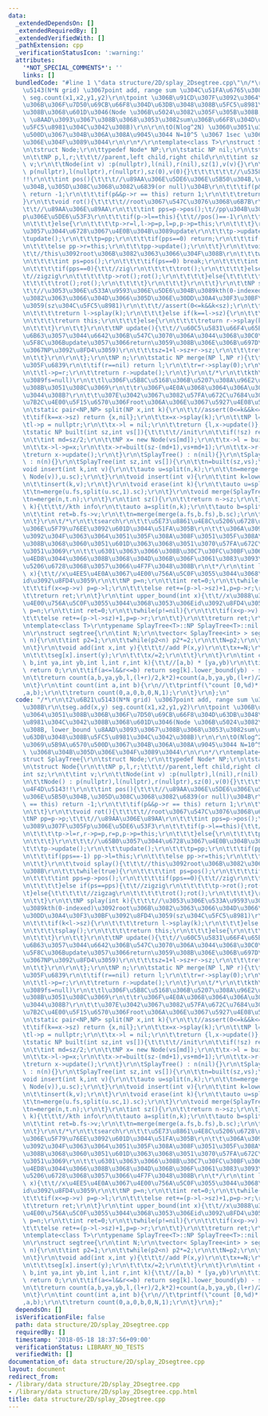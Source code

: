 ```yaml
---
data:
  _extendedDependsOn: []
  _extendedRequiredBy: []
  _extendedVerifiedWith: []
  _pathExtension: cpp
  _verificationStatusIcon: ':warning:'
  attributes:
    '*NOT_SPECIAL_COMMENTS*': ''
    links: []
  bundledCode: "#line 1 \"data structure/2D/splay_2Dsegtree.cpp\"\n/*\r\n\t2\u6B21\
    \u5143(N*N grid) \u3067point add, range sum \u304C\u51FA\u6765\u308B\r\n\tseg.add(x,y)\
    \ seg.count(x1,x2,y1,y2)\r\n\tpoint \u306B\u91CD\u307F\u3092\u3064\u3051\u308B\
    \u306B\u306F\u7D50\u69CB\u66F8\u304D\u63DB\u3048\u308B\u5FC5\u8981\u304C\u3042\
    \u308B\u3068\u601D\u3046(Node \u306B\u5024\u3082\u305F\u305B\u308B, lower_bound\
    \ \u8AAD\u3093\u3067\u308B\u3068\u3053\u3082sum\u306B\u66F8\u304D\u63DB\u3048\u308B\
    \u5FC5\u8981\u304C\u3042\u308B)\r\n\r\n\tO(Nlog^2N) \u3060\u3051\u3069\u5B9A\u6570\
    \u500D\u3067\u304B\u306A\u308A\u9045\u3044 N=10^5 \u3067 1sec \u3068\u304B\u305D\
    \u306E\u304F\u3089\u3044\r\n\r\n*/\r\ntemplate<class T>\r\nstruct SplayTree{\r\
    \n\tstruct Node;\r\n\ttypedef Node* NP;\r\n\tstatic NP nil;\r\n\tstruct Node{\r\
    \n\t\tNP p,l,r;\t\t\t//parent,left child,right child\r\n\t\tint sz;\r\n\t\tint\
    \ v;\r\n\t\tNode(int v) :p(nullptr),l(nil),r(nil),sz(1),v(v){}\r\n\t\tNode() :\
    \ p(nullptr),l(nullptr),r(nullptr),sz(0),v(0){}\t\t\t\t\t\t//\u5358\u4F4D\u5143\
    !!\r\n\t\tint pos(){\t\t\t//\u89AA\u306E\u5DE6\u306E\u5B50\u304B,\u53F3\u306E\u5B50\
    \u304B,\u305D\u308C\u3068\u3082\u6839(or null)\u304B\r\n\t\t\tif(p&&p->l == this)\
    \ return -1;\r\n\t\t\tif(p&&p->r == this) return 1;\r\n\t\t\treturn 0;\r\n\t\t\
    }\r\n\t\tvoid rot(){\t\t\t\t//root\u3067\u547C\u3076\u3068\u6B7B\r\n\t\t\tNP pp=p->p;\t\
    \t\t//\u89AA\u306E\u89AA\r\n\t\t\tint pps=p->pos();\t//pp\u304B\u3089\u307F\u305F\
    p\u306E\u5DE6\u53F3\r\n\t\t\tif(p->l==this){\t\t//pos()==-1\r\n\t\t\t\tp->l=r,r->p=p,r=p,p->p=this;\r\
    \n\t\t\t}else{\r\n\t\t\t\tp->r=l,l->p=p,l=p,p->p=this;\r\n\t\t\t}\r\n\t\t\t//\u65B0\
    \u3057\u3044\u6728\u3067\u4E0B\u304B\u3089update\r\n\t\t\tp->update();\r\n\t\t\
    \tupdate();\r\n\t\t\tp=pp;\r\n\t\t\tif(pps==0) return;\r\n\t\t\tif(pps==-1) pp->l=this;\r\
    \n\t\t\telse pp->r=this;\r\n\t\t\tpp->update();\r\n\t\t}\r\n\t\tvoid splay(){\t\
    \t\t//this\u3092root\u306B\u3082\u3063\u3066\u304F\u308B\r\n\t\t\twhile(true){\r\
    \n\t\t\t\tint ps=pos();\r\n\t\t\t\tif(ps==0) break;\r\n\t\t\t\tint pps=p->pos();\r\
    \n\t\t\t\tif(pps==0){\t\t//zig\r\n\t\t\t\t\trot();\r\n\t\t\t\t}else if(ps==pps){\t\
    \t//zigzig\r\n\t\t\t\t\tp->rot();rot();\r\n\t\t\t\t}else{\t\t\t\t\t//zigzag\r\n\
    \t\t\t\t\trot();rot();\r\n\t\t\t\t}\r\n\t\t\t}\r\n\t\t}\r\n\t\tNP splay(int k){\t\
    \t\t//\u3053\u306E\u533A\u9593\u306E\u5DE6\u304B\u3089kth(0-indexed)\u3092root\u306B\
    \u3082\u3063\u3066\u304D\u3066\u305D\u306E\u30DD\u30A4\u30F3\u30BF\u3092\u8FD4\
    \u3059(sz\u304C\u5FC5\u8981)\r\n\t\t\t//assert(0<=k&&k<sz);\r\n\t\t\tif(k<l->sz){\r\
    \n\t\t\t\treturn l->splay(k);\r\n\t\t\t}else if(k==l->sz){\r\n\t\t\t\tsplay();\r\
    \n\t\t\t\treturn this;\r\n\t\t\t}else{\r\n\t\t\t\treturn r->splay(k-(l->sz+1));\r\
    \n\t\t\t}\r\n\t\t}\r\n\t\tNP update(){\t\t//\u60C5\u5831\u66F4\u65B0(\u5B50\u304C\
    \u6B63\u3057\u3044\u6642\u306B\u547C\u3070\u306A\u3044\u3068\u30C0\u30E1) (\u6700\
    \u5F8C\u306Bupdate\u3057\u3066return\u3059\u308B\u306E\u306B\u697D\u306A\u306E\
    \u3067NP\u3092\u8FD4\u3059)\r\n\t\t\tsz=1+l->sz+r->sz;\r\n\t\t\treturn this;\r\
    \n\t\t}\r\n\r\n\t};\r\n\tNP n;\r\n\tstatic NP merge(NP l,NP r){\t\t\t//merge\u3057\
    \u305F\u6839\r\n\t\tif(r==nil) return l;\r\n\t\tr=r->splay(0);\r\n\t\tr->l=l;\r\
    \n\t\tl->p=r;\r\n\t\treturn r->update();\r\n\t}\r\n\t/*\r\n\t\tkth\u3067split(k=0\u306A\
    \u3089fs=null)\r\n\t\tl\u306F\u5B8C\u5168\u306B\u5207\u308A\u96E2\u3055\u308C\u3066\
    \u308B\u3051\u308C\u3069\r\n\t\tr\u306F\u4E0A\u3068\u3064\u306A\u304C\u3063\u3066\
    \u3044\u308B?\r\n\t\t\u307E\u3042\u3067\u3082\u57FA\u672C\u7684\u306Bsplit\u306E\
    \u7B2C\u4E00\u5F15\u6570\u306Froot\u306A\u306E\u3067\u5927\u4E08\u592B\r\n\t*/\r\
    \n\tstatic pair<NP,NP> split(NP x,int k){\r\n\t\t//assert(0<=k&&k<=x->sz);\r\n\
    \t\tif(k==x->sz) return {x,nil};\r\n\t\tx=x->splay(k);\r\n\t\tNP l=x->l;\r\n\t\
    \tl->p = nullptr;\r\n\t\tx->l = nil;\r\n\t\treturn {l,x->update()};\r\n\t}\r\n\
    \tstatic NP built(int sz,int vs[]){\t\t\t\t//init\r\n\t\tif(!sz) return nil;\r\
    \n\t\tint md=sz/2;\r\n\t\tNP x= new Node(vs[md]);\r\n\t\tx->l = built(md,vs);\r\
    \n\t\tx->l->p=x;\r\n\t\tx->r=built(sz-(md+1),vs+md+1);\r\n\t\tx->r->p=x;\r\n\t\
    \treturn x->update();\r\n\t}\r\n\tSplayTree() : n(nil){}\r\n\tSplayTree(NP n)\
    \ : n(n){}\r\n\tSplayTree(int sz,int vs[]){\r\n\t\tn=built(sz,vs);\r\n\t}\r\n\t\
    void insert(int k,int v){\r\n\t\tauto u=split(n,k);\r\n\t\tn=merge(merge(u.fs,new\
    \ Node(v)),u.sc);\r\n\t}\r\n\tvoid insert(int v){\r\n\t\tint k=lower_bound(v);\r\
    \n\t\tinsert(k,v);\r\n\t}\r\n\tvoid erase(int k){\r\n\t\tauto u=split(n,k);\r\n\
    \t\tn=merge(u.fs,split(u.sc,1).sc);\r\n\t}\r\n\tvoid merge(SplayTree t){\r\n\t\
    \tn=merge(n,t.n);\r\n\t}\r\n\tint sz(){\r\n\t\treturn n->sz;\r\n\t}\r\n\tint get(int\
    \ k){\t\t\t//kth info\r\n\t\tauto a=split(n,k);\r\n\t\tauto b=split(a.sc,1);\r\
    \n\t\tint ret=b.fs->v;\r\n\t\tn=merge(merge(a.fs,b.fs),b.sc);\r\n\t\treturn ret;\r\
    \n\t}\r\n\t/*\r\n\t\tsearch\r\n\t\t\u5E73\u8861\u4E8C\u5206\u6728\u3068\u3057\u3066\
    \u306E\u5F79\u76EE\u3092\u601D\u3044\u51FA\u305B\r\n\t\t\u306A\u3093\u304B\u5217\
    \u3092\u304F\u3063\u3064\u3051\u305F\u308A\u308F\u3051\u305F\u308A\u3067\u304D\
    \u308B\u3068\u3060\u3051\u601D\u3063\u3068\u3051\u3070\u57FA\u672C\u3044\u3044\
    \u3051\u3069\r\n\t\t\u6301\u3063\u3066\u308B\u30C7\u30FC\u30BF\u306B\u9806\u5E8F\
    \u4ED8\u3044\u3066\u308B\u3068\u304D\u306B\u306F\u3061\u3083\u3093\u3068\u4E8C\
    \u5206\u6728\u3068\u3057\u3066\u4F7F\u3048\u308B\r\n\t*/\r\n\tint lower_bound(int\
    \ x){\t\t//x\u4EE5\u4E0A\u3067\u4E00\u756A\u5C0F\u3055\u3044\u3068\u3053\u306E\
    id\u3092\u8FD4\u3059\r\n\t\tNP p=n;\r\n\t\tint ret=0;\r\n\t\twhile(p!=nil){\r\n\
    \t\t\tif(x<=p->v) p=p->l;\r\n\t\t\telse ret+=(p->l->sz)+1,p=p->r;\r\n\t\t}\r\n\
    \t\treturn ret;\r\n\t}\r\n\tint upper_bound(int x){\t\t//x\u3088\u308A\u5927\u3067\
    \u4E00\u756A\u5C0F\u3055\u3044\u3068\u3053\u306Eid\u3092\u8FD4\u3059\r\n\t\tNP\
    \ p=n;\r\n\t\tint ret=0;\r\n\t\twhile(p!=nil){\r\n\t\t\tif(x<p->v) p=p->l;\r\n\
    \t\t\telse ret+=(p->l->sz)+1,p=p->r;\r\n\t\t}\r\n\t\treturn ret;\r\n\t}\r\n};\r\
    \ntemplate<class T>\r\ntypename SplayTree<T>::NP SplayTree<T>::nil = new SplayTree<T>::Node();\r\
    \n\r\nstruct segtree{\r\n\tint N;\r\n\tvector< SplayTree<int> > seg;\r\n\tsegtree(int\
    \ n){\r\n\t\tint p2=1;\r\n\t\twhile(p2<n) p2*=2;\r\n\t\tN=p2;\r\n\t\tseg.resize(N*2);\r\
    \n\t}\r\n\tvoid add(int x,int y){\t\t\t//add P(x,y)\r\n\t\tx+=N;\r\n\t\twhile(x){\r\
    \n\t\t\tseg[x].insert(y);\r\n\t\t\tx/=2;\r\n\t\t}\r\n\t}\r\n\tint count(int a,int\
    \ b,int ya,int yb,int l,int r,int k){\t\t//[a,b) * [ya,yb)\r\n\t\tif(b<=l||r<=a)\
    \ return 0;\r\n\t\tif(a<=l&&r<=b) return seg[k].lower_bound(yb) - seg[k].lower_bound(ya);\r\
    \n\t\treturn count(a,b,ya,yb,l,(l+r)/2,k*2)+count(a,b,ya,yb,(l+r)/2,r,k*2+1);\r\
    \n\t}\r\n\tint count(int a,int b){\r\n//\t\tprintf(\"count [0,%d)*[0,%d)\\n\"\
    ,a,b);\r\n\t\treturn count(0,a,0,b,0,N,1);\r\n\t}\r\n};\n"
  code: "/*\r\n\t2\u6B21\u5143(N*N grid) \u3067point add, range sum \u304C\u51FA\u6765\
    \u308B\r\n\tseg.add(x,y) seg.count(x1,x2,y1,y2)\r\n\tpoint \u306B\u91CD\u307F\u3092\
    \u3064\u3051\u308B\u306B\u306F\u7D50\u69CB\u66F8\u304D\u63DB\u3048\u308B\u5FC5\
    \u8981\u304C\u3042\u308B\u3068\u601D\u3046(Node \u306B\u5024\u3082\u305F\u305B\
    \u308B, lower_bound \u8AAD\u3093\u3067\u308B\u3068\u3053\u3082sum\u306B\u66F8\u304D\
    \u63DB\u3048\u308B\u5FC5\u8981\u304C\u3042\u308B)\r\n\r\n\tO(Nlog^2N) \u3060\u3051\
    \u3069\u5B9A\u6570\u500D\u3067\u304B\u306A\u308A\u9045\u3044 N=10^5 \u3067 1sec\
    \ \u3068\u304B\u305D\u306E\u304F\u3089\u3044\r\n\r\n*/\r\ntemplate<class T>\r\n\
    struct SplayTree{\r\n\tstruct Node;\r\n\ttypedef Node* NP;\r\n\tstatic NP nil;\r\
    \n\tstruct Node{\r\n\t\tNP p,l,r;\t\t\t//parent,left child,right child\r\n\t\t\
    int sz;\r\n\t\tint v;\r\n\t\tNode(int v) :p(nullptr),l(nil),r(nil),sz(1),v(v){}\r\
    \n\t\tNode() : p(nullptr),l(nullptr),r(nullptr),sz(0),v(0){}\t\t\t\t\t\t//\u5358\
    \u4F4D\u5143!!\r\n\t\tint pos(){\t\t\t//\u89AA\u306E\u5DE6\u306E\u5B50\u304B,\u53F3\
    \u306E\u5B50\u304B,\u305D\u308C\u3068\u3082\u6839(or null)\u304B\r\n\t\t\tif(p&&p->l\
    \ == this) return -1;\r\n\t\t\tif(p&&p->r == this) return 1;\r\n\t\t\treturn 0;\r\
    \n\t\t}\r\n\t\tvoid rot(){\t\t\t\t//root\u3067\u547C\u3076\u3068\u6B7B\r\n\t\t\
    \tNP pp=p->p;\t\t\t//\u89AA\u306E\u89AA\r\n\t\t\tint pps=p->pos();\t//pp\u304B\
    \u3089\u307F\u305Fp\u306E\u5DE6\u53F3\r\n\t\t\tif(p->l==this){\t\t//pos()==-1\r\
    \n\t\t\t\tp->l=r,r->p=p,r=p,p->p=this;\r\n\t\t\t}else{\r\n\t\t\t\tp->r=l,l->p=p,l=p,p->p=this;\r\
    \n\t\t\t}\r\n\t\t\t//\u65B0\u3057\u3044\u6728\u3067\u4E0B\u304B\u3089update\r\n\
    \t\t\tp->update();\r\n\t\t\tupdate();\r\n\t\t\tp=pp;\r\n\t\t\tif(pps==0) return;\r\
    \n\t\t\tif(pps==-1) pp->l=this;\r\n\t\t\telse pp->r=this;\r\n\t\t\tpp->update();\r\
    \n\t\t}\r\n\t\tvoid splay(){\t\t\t//this\u3092root\u306B\u3082\u3063\u3066\u304F\
    \u308B\r\n\t\t\twhile(true){\r\n\t\t\t\tint ps=pos();\r\n\t\t\t\tif(ps==0) break;\r\
    \n\t\t\t\tint pps=p->pos();\r\n\t\t\t\tif(pps==0){\t\t//zig\r\n\t\t\t\t\trot();\r\
    \n\t\t\t\t}else if(ps==pps){\t\t//zigzig\r\n\t\t\t\t\tp->rot();rot();\r\n\t\t\t\
    \t}else{\t\t\t\t\t//zigzag\r\n\t\t\t\t\trot();rot();\r\n\t\t\t\t}\r\n\t\t\t}\r\
    \n\t\t}\r\n\t\tNP splay(int k){\t\t\t//\u3053\u306E\u533A\u9593\u306E\u5DE6\u304B\
    \u3089kth(0-indexed)\u3092root\u306B\u3082\u3063\u3066\u304D\u3066\u305D\u306E\
    \u30DD\u30A4\u30F3\u30BF\u3092\u8FD4\u3059(sz\u304C\u5FC5\u8981)\r\n\t\t\t//assert(0<=k&&k<sz);\r\
    \n\t\t\tif(k<l->sz){\r\n\t\t\t\treturn l->splay(k);\r\n\t\t\t}else if(k==l->sz){\r\
    \n\t\t\t\tsplay();\r\n\t\t\t\treturn this;\r\n\t\t\t}else{\r\n\t\t\t\treturn r->splay(k-(l->sz+1));\r\
    \n\t\t\t}\r\n\t\t}\r\n\t\tNP update(){\t\t//\u60C5\u5831\u66F4\u65B0(\u5B50\u304C\
    \u6B63\u3057\u3044\u6642\u306B\u547C\u3070\u306A\u3044\u3068\u30C0\u30E1) (\u6700\
    \u5F8C\u306Bupdate\u3057\u3066return\u3059\u308B\u306E\u306B\u697D\u306A\u306E\
    \u3067NP\u3092\u8FD4\u3059)\r\n\t\t\tsz=1+l->sz+r->sz;\r\n\t\t\treturn this;\r\
    \n\t\t}\r\n\r\n\t};\r\n\tNP n;\r\n\tstatic NP merge(NP l,NP r){\t\t\t//merge\u3057\
    \u305F\u6839\r\n\t\tif(r==nil) return l;\r\n\t\tr=r->splay(0);\r\n\t\tr->l=l;\r\
    \n\t\tl->p=r;\r\n\t\treturn r->update();\r\n\t}\r\n\t/*\r\n\t\tkth\u3067split(k=0\u306A\
    \u3089fs=null)\r\n\t\tl\u306F\u5B8C\u5168\u306B\u5207\u308A\u96E2\u3055\u308C\u3066\
    \u308B\u3051\u308C\u3069\r\n\t\tr\u306F\u4E0A\u3068\u3064\u306A\u304C\u3063\u3066\
    \u3044\u308B?\r\n\t\t\u307E\u3042\u3067\u3082\u57FA\u672C\u7684\u306Bsplit\u306E\
    \u7B2C\u4E00\u5F15\u6570\u306Froot\u306A\u306E\u3067\u5927\u4E08\u592B\r\n\t*/\r\
    \n\tstatic pair<NP,NP> split(NP x,int k){\r\n\t\t//assert(0<=k&&k<=x->sz);\r\n\
    \t\tif(k==x->sz) return {x,nil};\r\n\t\tx=x->splay(k);\r\n\t\tNP l=x->l;\r\n\t\
    \tl->p = nullptr;\r\n\t\tx->l = nil;\r\n\t\treturn {l,x->update()};\r\n\t}\r\n\
    \tstatic NP built(int sz,int vs[]){\t\t\t\t//init\r\n\t\tif(!sz) return nil;\r\
    \n\t\tint md=sz/2;\r\n\t\tNP x= new Node(vs[md]);\r\n\t\tx->l = built(md,vs);\r\
    \n\t\tx->l->p=x;\r\n\t\tx->r=built(sz-(md+1),vs+md+1);\r\n\t\tx->r->p=x;\r\n\t\
    \treturn x->update();\r\n\t}\r\n\tSplayTree() : n(nil){}\r\n\tSplayTree(NP n)\
    \ : n(n){}\r\n\tSplayTree(int sz,int vs[]){\r\n\t\tn=built(sz,vs);\r\n\t}\r\n\t\
    void insert(int k,int v){\r\n\t\tauto u=split(n,k);\r\n\t\tn=merge(merge(u.fs,new\
    \ Node(v)),u.sc);\r\n\t}\r\n\tvoid insert(int v){\r\n\t\tint k=lower_bound(v);\r\
    \n\t\tinsert(k,v);\r\n\t}\r\n\tvoid erase(int k){\r\n\t\tauto u=split(n,k);\r\n\
    \t\tn=merge(u.fs,split(u.sc,1).sc);\r\n\t}\r\n\tvoid merge(SplayTree t){\r\n\t\
    \tn=merge(n,t.n);\r\n\t}\r\n\tint sz(){\r\n\t\treturn n->sz;\r\n\t}\r\n\tint get(int\
    \ k){\t\t\t//kth info\r\n\t\tauto a=split(n,k);\r\n\t\tauto b=split(a.sc,1);\r\
    \n\t\tint ret=b.fs->v;\r\n\t\tn=merge(merge(a.fs,b.fs),b.sc);\r\n\t\treturn ret;\r\
    \n\t}\r\n\t/*\r\n\t\tsearch\r\n\t\t\u5E73\u8861\u4E8C\u5206\u6728\u3068\u3057\u3066\
    \u306E\u5F79\u76EE\u3092\u601D\u3044\u51FA\u305B\r\n\t\t\u306A\u3093\u304B\u5217\
    \u3092\u304F\u3063\u3064\u3051\u305F\u308A\u308F\u3051\u305F\u308A\u3067\u304D\
    \u308B\u3068\u3060\u3051\u601D\u3063\u3068\u3051\u3070\u57FA\u672C\u3044\u3044\
    \u3051\u3069\r\n\t\t\u6301\u3063\u3066\u308B\u30C7\u30FC\u30BF\u306B\u9806\u5E8F\
    \u4ED8\u3044\u3066\u308B\u3068\u304D\u306B\u306F\u3061\u3083\u3093\u3068\u4E8C\
    \u5206\u6728\u3068\u3057\u3066\u4F7F\u3048\u308B\r\n\t*/\r\n\tint lower_bound(int\
    \ x){\t\t//x\u4EE5\u4E0A\u3067\u4E00\u756A\u5C0F\u3055\u3044\u3068\u3053\u306E\
    id\u3092\u8FD4\u3059\r\n\t\tNP p=n;\r\n\t\tint ret=0;\r\n\t\twhile(p!=nil){\r\n\
    \t\t\tif(x<=p->v) p=p->l;\r\n\t\t\telse ret+=(p->l->sz)+1,p=p->r;\r\n\t\t}\r\n\
    \t\treturn ret;\r\n\t}\r\n\tint upper_bound(int x){\t\t//x\u3088\u308A\u5927\u3067\
    \u4E00\u756A\u5C0F\u3055\u3044\u3068\u3053\u306Eid\u3092\u8FD4\u3059\r\n\t\tNP\
    \ p=n;\r\n\t\tint ret=0;\r\n\t\twhile(p!=nil){\r\n\t\t\tif(x<p->v) p=p->l;\r\n\
    \t\t\telse ret+=(p->l->sz)+1,p=p->r;\r\n\t\t}\r\n\t\treturn ret;\r\n\t}\r\n};\r\
    \ntemplate<class T>\r\ntypename SplayTree<T>::NP SplayTree<T>::nil = new SplayTree<T>::Node();\r\
    \n\r\nstruct segtree{\r\n\tint N;\r\n\tvector< SplayTree<int> > seg;\r\n\tsegtree(int\
    \ n){\r\n\t\tint p2=1;\r\n\t\twhile(p2<n) p2*=2;\r\n\t\tN=p2;\r\n\t\tseg.resize(N*2);\r\
    \n\t}\r\n\tvoid add(int x,int y){\t\t\t//add P(x,y)\r\n\t\tx+=N;\r\n\t\twhile(x){\r\
    \n\t\t\tseg[x].insert(y);\r\n\t\t\tx/=2;\r\n\t\t}\r\n\t}\r\n\tint count(int a,int\
    \ b,int ya,int yb,int l,int r,int k){\t\t//[a,b) * [ya,yb)\r\n\t\tif(b<=l||r<=a)\
    \ return 0;\r\n\t\tif(a<=l&&r<=b) return seg[k].lower_bound(yb) - seg[k].lower_bound(ya);\r\
    \n\t\treturn count(a,b,ya,yb,l,(l+r)/2,k*2)+count(a,b,ya,yb,(l+r)/2,r,k*2+1);\r\
    \n\t}\r\n\tint count(int a,int b){\r\n//\t\tprintf(\"count [0,%d)*[0,%d)\\n\"\
    ,a,b);\r\n\t\treturn count(0,a,0,b,0,N,1);\r\n\t}\r\n};"
  dependsOn: []
  isVerificationFile: false
  path: data structure/2D/splay_2Dsegtree.cpp
  requiredBy: []
  timestamp: '2018-05-18 18:37:56+09:00'
  verificationStatus: LIBRARY_NO_TESTS
  verifiedWith: []
documentation_of: data structure/2D/splay_2Dsegtree.cpp
layout: document
redirect_from:
- /library/data structure/2D/splay_2Dsegtree.cpp
- /library/data structure/2D/splay_2Dsegtree.cpp.html
title: data structure/2D/splay_2Dsegtree.cpp
---
```

